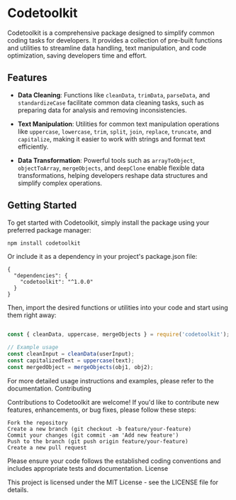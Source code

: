# Codetoolkit

Codetoolkit is a comprehensive package designed to simplify common coding tasks for developers. It provides a collection of pre-built functions and utilities to streamline data handling, text manipulation, and code optimization, saving developers time and effort.

## Features

- **Data Cleaning**: Functions like `cleanData`, `trimData`, `parseData`, and `standardizeCase` facilitate common data cleaning tasks, such as preparing data for analysis and removing inconsistencies.
  
- **Text Manipulation**: Utilities for common text manipulation operations like `uppercase`, `lowercase`, `trim`, `split`, `join`, `replace`, `truncate`, and `capitalize`, making it easier to work with strings and format text efficiently.
  
- **Data Transformation**: Powerful tools such as `arrayToObject`, `objectToArray`, `mergeObjects`, and `deepClone` enable flexible data transformations, helping developers reshape data structures and simplify complex operations.

## Getting Started

To get started with Codetoolkit, simply install the package using your preferred package manager:

```bash
npm install codetoolkit
```

Or include it as a dependency in your project's package.json file:
```
{
  "dependencies": {
    "codetoolkit": "^1.0.0"
  }
}
```

Then, import the desired functions or utilities into your code and start using them right away:

```javascript

const { cleanData, uppercase, mergeObjects } = require('codetoolkit');

// Example usage
const cleanInput = cleanData(userInput);
const capitalizedText = uppercase(text);
const mergedObject = mergeObjects(obj1, obj2);
```

For more detailed usage instructions and examples, please refer to the documentation.
Contributing

Contributions to Codetoolkit are welcome! If you'd like to contribute new features, enhancements, or bug fixes, please follow these steps:

    Fork the repository
    Create a new branch (git checkout -b feature/your-feature)
    Commit your changes (git commit -am 'Add new feature')
    Push to the branch (git push origin feature/your-feature)
    Create a new pull request

Please ensure your code follows the established coding conventions and includes appropriate tests and documentation.
License

This project is licensed under the MIT License - see the LICENSE file for details.
